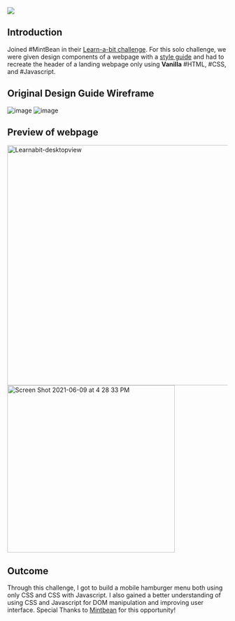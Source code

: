 <img src="./Challenge01/images/learnabit-logo.png" />


## Introduction

Joined #MintBean in their [Learn-a-bit challenge](https://mintbean.io/meets/97109cbb-58fa-4ee6-9033-1d0aade186fc). For this solo challenge, we were given design components of a webpage with a [style guide](https://github.com/Mintbean/Learn-a-bit) and had to recreate the header of a landing webpage only using **Vanilla** #HTML, #CSS, and #Javascript. 

## Original Design Guide Wireframe

![image](https://user-images.githubusercontent.com/76925728/121444099-b1540f00-c943-11eb-8608-97970adecb6b.png)
![image](https://user-images.githubusercontent.com/76925728/121444111-b7e28680-c943-11eb-8e2b-2fdf0826ce75.png)

## Preview of webpage

<img width="550" alt="Learnabit-desktopview" src="https://user-images.githubusercontent.com/76925728/121443648-bbc1d900-c942-11eb-9c17-fa1052395eae.png">
<img width="383" alt="Screen Shot 2021-06-09 at 4 28 33 PM" src="https://user-images.githubusercontent.com/76925728/121443658-c1b7ba00-c942-11eb-85ca-6fa3c896bdb6.png">

## Outcome
Through this challenge, I got to build a mobile hamburger menu both using only CSS and CSS with Javascript. I also gained a better understanding of using CSS and Javascript for DOM manipulation and improving user interface. 
Special Thanks to [Mintbean](https://mintbean.io/) for this opportunity!
